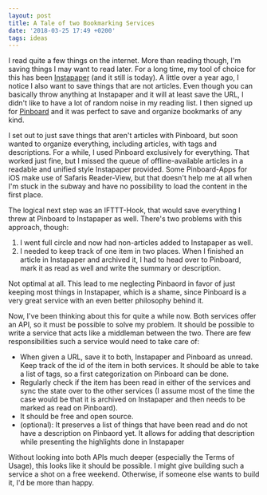 ```yaml
---
layout: post
title: A Tale of two Bookmarking Services
date: '2018-03-25 17:49 +0200'
tags: ideas
---
```


I read quite a few things on the internet. More than reading though, I'm saving things I may want to read later. For a long time, my tool of choice for this has been [Instapaper](https://www.instapaper.com) (and it still is today). A little over a year ago, I notice I also want to save things that are not articles. Even though you can basically throw anything at Instapaper and it will at least save the URL, I didn't like to have a lot of random noise in my reading list. I then signed up for [Pinboard](https://pinboard.in) and it was perfect to save and organize bookmarks of any kind.

I set out to just save things that aren't articles with Pinboard, but soon wanted to organize everything, including articles, with tags and descriptions. For a while, I used Pinboard exclusively for everything. That worked just fine, but I missed the queue of offline-available articles in a readable and unified style Instapaper provided. Some Pinboard-Apps for iOS make use of Safaris Reader-View, but that doesn't help me at all when I'm stuck in the subway and have no possibility to load the content in the first place.

The logical next step was an IFTTT-Hook, that would save everything I threw at Pinboard to Instapaper as well. There's two problems with this approach, though:

1. I went full circle and now had non-articles added to Instapaper as well.
1. I needed to keep track of one item in two places. When I finished an article in Instapaper and archived it, I had to head over to Pinboard, mark it as read as well and write the summary or description.

Not optimal at all. This lead to me neglecting Pinbaord in favor of just keeping most things in Instapaper, which is a shame, since Pinboard is a very great service with an even better philosophy behind it.

Now, I've been thinking about this for quite a while now. Both services offer an API, so it must be possible to solve my problem. It should be possible to write a service that acts like a middleman between the two. There are few responsibilities such a service would need to take care of:

- When given a URL, save it to both, Instapaper and Pinboard as unread. Keep track of the id of the item in both services. It should be able to take a list of tags, so a first categorization on Pinboard can be done.
- Regularly check if the item has been read in either of the services and sync the state over to the other services (I assume most of the time the case would be that it is archived on Instapaper and then needs to be marked as read on Pinboard).
- It should be free and open source.
- (optional): It preserves a list of things that have been read and do not have a description on Pinbaord yet. It allows for adding that description while presenting the highlights done in Instapaper

Without looking into both APIs much deeper (especially the Terms of Usage), this looks like it should be possible. I might give building such a service a shot on a free weekend. Otherwise, if someone else wants to build it, I'd be more than happy.
